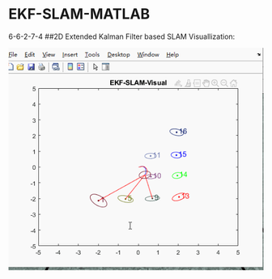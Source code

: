 # EKF-SLAM-MATLAB
6-6-2-7-4
##2D Extended Kalman Filter based SLAM Visuallization:

![](https://github.com/TsunamiBlue/EKF-SLAM-MATLAB/blob/master/ekf_ani.gif)
